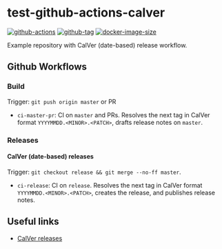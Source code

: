 # test-github-actions-calver

[![github-actions](https://github.com/leojonathanoh/test-github-actions-calver/workflows/ci-master-pr/badge.svg)](https://github.com/leojonathanoh/test-github-actions-calver/actions)
[![github-tag](https://img.shields.io/github/tag/leojonathanoh/test-github-actions-calver)](https://github.com/leojonathanoh/test-github-actions-calver/releases/)
[![docker-image-size](https://img.shields.io/docker/image-size/leojonathanoh/test-github-actions-calver/latest)](https://hub.docker.com/r/leojonathanoh/test-github-actions-calver)

Example repository with CalVer (date-based) release workflow.

## Github Workflows

### Build

Trigger: `git push origin master` or PR

- `ci-master-pr`: CI on `master` and PRs. Resolves the next tag in CalVer format `YYYYMMDD.<MINOR>.<PATCH>`, drafts release notes on `master`.

### Releases

#### CalVer (date-based) releases

Trigger: `git checkout release && git merge --no-ff master`.

- `ci-release`: CI on `release`. Resolves the next tag in CalVer format `YYYYMMDD.<MINOR>.<PATCH>`, creates the release, and publishes release notes.

## Useful links

- [CalVer releases](https://github.com/release-drafter/release-drafter/issues/315)
